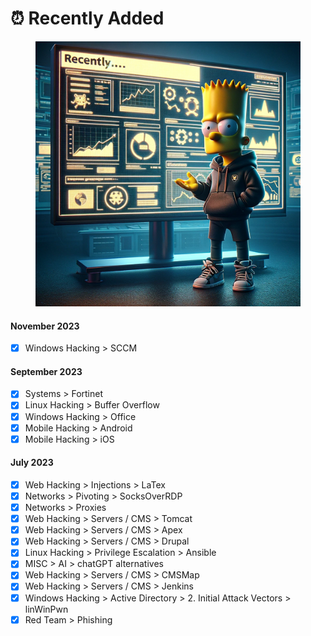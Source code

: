 # ⏰ Recently Added

<figure><img src="../.gitbook/assets/image (156).png" alt="" width="563"><figcaption></figcaption></figure>

#### November 2023

* [x] Windows Hacking > SCCM

#### September 2023

* [x] Systems > Fortinet
* [x] Linux Hacking > Buffer Overflow
* [x] Windows Hacking > Office
* [x] Mobile Hacking > Android
* [x] Mobile Hacking > iOS

#### July 2023

* [x] Web Hacking > Injections > LaTex
* [x] Networks > Pivoting > SocksOverRDP
* [x] Networks > Proxies
* [x] Web Hacking > Servers / CMS > Tomcat
* [x] Web Hacking > Servers / CMS > Apex
* [x] Web Hacking > Servers / CMS > Drupal
* [x] Linux Hacking > Privilege Escalation > Ansible
* [x] MISC > AI > chatGPT alternatives
* [x] Web Hacking > Servers / CMS > CMSMap
* [x] Web Hacking > Servers / CMS > Jenkins
* [x] Windows Hacking > Active Directory > 2. Initial Attack Vectors > linWinPwn
* [x] Red Team > Phishing
